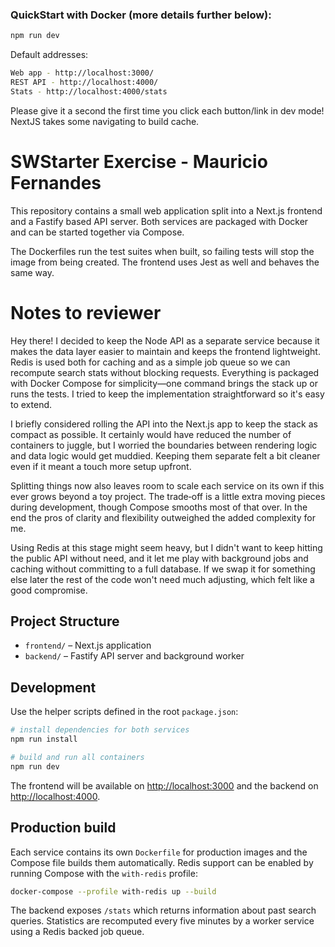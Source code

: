 ### QuickStart with Docker (more details further below):

```bash
npm run dev
```

Default addresses:
```bash
Web app - http://localhost:3000/
REST API - http://localhost:4000/
Stats - http://localhost:4000/stats
```
Please give it a second the first time you click each button/link in dev mode! NextJS takes some navigating to build cache.

# SWStarter Exercise - Mauricio Fernandes

This repository contains a small web application split into a Next.js
frontend and a Fastify based API server. Both services are packaged with
Docker and can be started together via Compose.

The Dockerfiles run the test suites when built, so failing tests will stop the
image from being created. The frontend uses Jest as well and behaves the same
way.

# Notes to reviewer

Hey there! I decided to keep the Node API as a separate service because it makes
the data layer easier to maintain and keeps the frontend lightweight. Redis is
used both for caching and as a simple job queue so we can recompute search stats
without blocking requests. Everything is packaged with Docker Compose for
simplicity—one command brings the stack up or runs the tests. I tried to keep
the implementation straightforward so it's easy to extend.

I briefly considered rolling the API into the Next.js app to keep the stack as
compact as possible. It certainly would have reduced the number of containers
to juggle, but I worried the boundaries between rendering logic and data logic
would get muddied. Keeping them separate felt a bit cleaner even if it meant a
touch more setup upfront.

Splitting things now also leaves room to scale each service on its own if this
ever grows beyond a toy project. The trade‑off is a little extra moving pieces
during development, though Compose smooths most of that over. In the end the
pros of clarity and flexibility outweighed the added complexity for me.

Using Redis at this stage might seem heavy, but I didn't want to keep hitting the 
public API without need, and it let me play with background jobs and caching without 
committing to a full database. If we swap it for something else later the rest of the 
code won't need much adjusting, which felt like a good compromise.

## Project Structure

- `frontend/` – Next.js application
- `backend/` – Fastify API server and background worker

## Development

Use the helper scripts defined in the root `package.json`:

```bash
# install dependencies for both services
npm run install

# build and run all containers
npm run dev
```

The frontend will be available on [http://localhost:3000](http://localhost:3000)
and the backend on [http://localhost:4000](http://localhost:4000).

## Production build

Each service contains its own `Dockerfile` for production images and the
Compose file builds them automatically. Redis support can be enabled by running
Compose with the `with-redis` profile:

```bash
docker-compose --profile with-redis up --build
```


The backend exposes `/stats` which returns information about past search
queries. Statistics are recomputed every five minutes by a worker service using
a Redis backed job queue.

